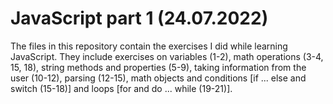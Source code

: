 # JavaScript part 1 (24.07.2022)

The files in this repository contain the exercises I did while learning JavaScript. They include exercises on variables (1-2), math operations (3-4, 15, 18), string methods and properties (5-9), taking information from the user (10-12), parsing (12-15), math objects and conditions [if ... else and switch (15-18)] and loops [for and do ... while (19-21)].